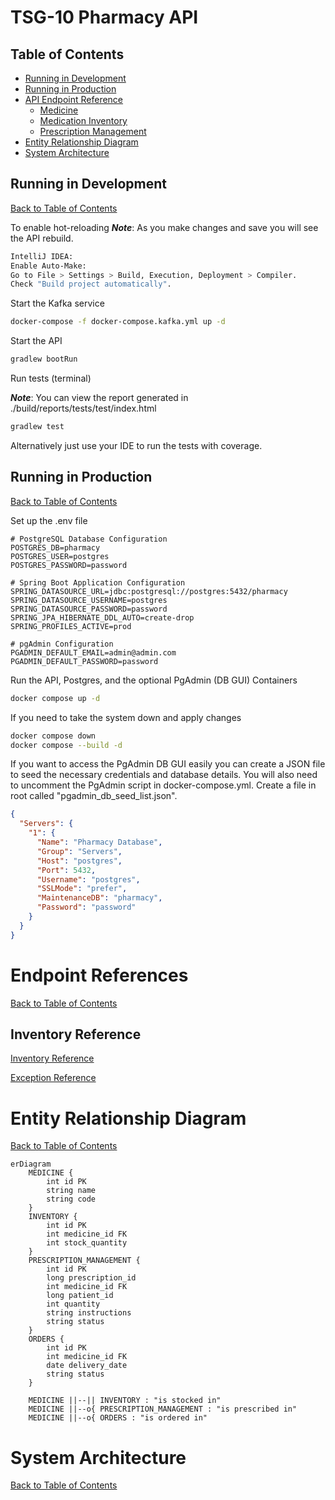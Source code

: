 # TSG-10 Pharmacy API


## Table of Contents
- [Running in Development](#running-in-development)
- [Running in Production](#running-in-production)
- [API Endpoint Reference](#endpoint-reference)
  - [Medicine](#medicine-api---view-the-medicine-api-reference-file)
  - [Medication Inventory](#medication-inventory-api)
  - [Prescription Management](#prescription-management-api)
- [Entity Relationship Diagram](#entity-relationship-diagram)
- [System Architecture](#system-architecture)


## Running in Development
[Back to Table of Contents](#table-of-contents)

To enable hot-reloading
***Note***: As you make changes and save you will see the API rebuild.
```bash
IntelliJ IDEA:
Enable Auto-Make:
Go to File > Settings > Build, Execution, Deployment > Compiler.
Check "Build project automatically".
```
Start the Kafka service
```bash
docker-compose -f docker-compose.kafka.yml up -d
```

Start the API
```bash
gradlew bootRun
```

Run tests (terminal)

***Note***: You can view the report generated in ./build/reports/tests/test/index.html
```bash
gradlew test
```
Alternatively just use your IDE to run the tests with coverage.

## Running in Production
[Back to Table of Contents](#table-of-contents)

Set up the .env file
```dotenv
# PostgreSQL Database Configuration
POSTGRES_DB=pharmacy
POSTGRES_USER=postgres
POSTGRES_PASSWORD=password

# Spring Boot Application Configuration
SPRING_DATASOURCE_URL=jdbc:postgresql://postgres:5432/pharmacy
SPRING_DATASOURCE_USERNAME=postgres
SPRING_DATASOURCE_PASSWORD=password
SPRING_JPA_HIBERNATE_DDL_AUTO=create-drop
SPRING_PROFILES_ACTIVE=prod

# pgAdmin Configuration
PGADMIN_DEFAULT_EMAIL=admin@admin.com
PGADMIN_DEFAULT_PASSWORD=password

```
Run the API, Postgres, and the optional PgAdmin (DB GUI) Containers
```bash
docker compose up -d
```
If you need to take the system down and apply changes
```bash
docker compose down
docker compose --build -d
```

If you want to access the PgAdmin DB GUI easily you can create a JSON file to seed the necessary credentials and database details. You will also need to uncomment the PgAdmin script in docker-compose.yml.
Create a file in root called "pgadmin_db_seed_list.json".
```json
{
  "Servers": {
    "1": {
      "Name": "Pharmacy Database",
      "Group": "Servers",
      "Host": "postgres",
      "Port": 5432,
      "Username": "postgres",
      "SSLMode": "prefer",
      "MaintenanceDB": "pharmacy",
      "Password": "password"
    }
  }
}
```


# Endpoint References
[Back to Table of Contents](#table-of-contents)

## Inventory Reference
[Inventory Reference](./ApiReference/InventoryReference.md)

[Exception Reference](./ApiReference/ExceptionReference.md)


# Entity Relationship Diagram
[Back to Table of Contents](#table-of-contents)
```mermaid
erDiagram
    MEDICINE {
        int id PK
        string name
        string code
    }
    INVENTORY {
        int id PK
        int medicine_id FK
        int stock_quantity
    }
    PRESCRIPTION_MANAGEMENT {
        int id PK
        long prescription_id
        int medicine_id FK
        long patient_id
        int quantity
        string instructions
        string status
    }
    ORDERS {
        int id PK
        int medicine_id FK
        date delivery_date
        string status
    }

    MEDICINE ||--|| INVENTORY : "is stocked in"
    MEDICINE ||--o{ PRESCRIPTION_MANAGEMENT : "is prescribed in"
    MEDICINE ||--o{ ORDERS : "is ordered in"
```


# System Architecture
[Back to Table of Contents](#table-of-contents)
```mermaid

```


